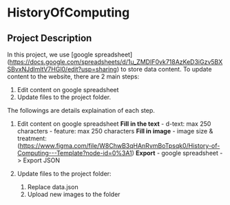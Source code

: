 # HistoryOfComputing
## Project Description

In this project, we use [google spreadsheet] (https://docs.google.com/spreadsheets/d/1u_ZMDIF0vk718AzKeD3iGzv5BXSBvxNJdlmltV7HGl0/edit?usp=sharing) to store data content. 
To update content to the website, there are 2 main steps:
1) Edit content on google spreadsheet
2) Update files to the project folder. 

The followings are details explaination of each step.
1) Edit content on google spreadsheet
	**Fill in the text**
		- d-text: max 250 characters 
		- feature: max 250 characters
	**Fill in image**
		- image size & treatment: (https://www.figma.com/file/W8ChwB3qHAnRvmBoTpsqk0/History-of-Computing---Template?node-id=0%3A1)
	**Export**
		- google spreadsheet -> Export JSON

2) Update files to the project folder:
	1. Replace data.json
	2. Upload new images to the folder

